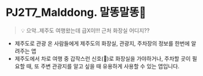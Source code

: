 # PJ2T7_Malddong. 말똥말똥🐴

> 💡 으악..제주도 여행왔는데 급X이!!! 근처 화장실 어디지??



- 제주도로 관광 온 사람들에게 제주도의 화장실, 관광지, 주차장의 정보를 한번에 알려주는 앱
- 제주도에서 차로 여행 중 갑작스런 신호(💩)로 화장실을 가야하거나, 주차할 곳이 필요할 때, 또 주변 관광지를 알고 싶을 때 유용하게 사용할 수 있는 앱입니다.

